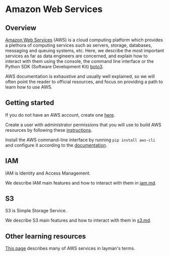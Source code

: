 # Amazon Web Services

## Overview

[Amazon Web Services](https://aws.amazon.com) (AWS) is a cloud computing
platform which provides a plethora of computing services such as servers,
storage, databases, messaging and queuing systems, etc. Here, we describe the
most important services as far as data engineers are concerned, and explain how
to interact with them using the console, the command line interface or the
Python SDK (Software Development Kit)
[boto3](https://boto3.amazonaws.com/v1/documentation/api/latest/index.html).

AWS documentation is exhaustive and usually well explained, so we will often
point the reader to official resources, and focus on providing a path to learn
how to use AWS.

## Getting started

If you do not have an AWS account, create one [here](https://aws.amazon.com/console).

Create a user with administrator permissions that you will use to build AWS resources by following these [instructions](https://docs.aws.amazon.com/mediapackage/latest/ug/setting-up-create-iam-user.html).

Install the AWS command-line interface by running `pip install aws-cli` and configure it according to the [documentation](https://docs.aws.amazon.com/cli/latest/userguide/cli-chap-configure.html).

## IAM

IAM is Identity and Access Management.

We describe IAM main features and how to interact with them in [iam.md](iam.md).

## S3

S3 is Simple Storage Service.

We describe S3 main features and how to interact with them in [s3.md](s3.md).

## Other learning resources

[This page](https://expeditedsecurity.com/aws-in-plain-english/) describes many
of AWS services in layman's terms.
